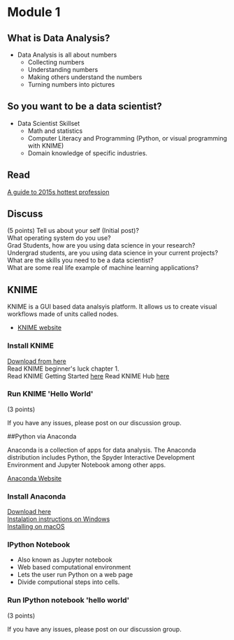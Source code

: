 # Module 1

## What is Data Analysis?

* Data Analysis is all about numbers
	- Collecting numbers
	- Understanding numbers
	- Making others understand the numbers
	- Turning numbers into pictures
	
## So you want to be a data scientist?
* Data Scientist Skillset
	- Math and statistics
	- Computer Literacy and Programming (Python, or visual programming with KNIME)
	- Domain knowledge of specific industries. 
	
## Read
[A guide to 2015s hottest profession](https://mashable.com/2014/12/25/data-scientist/)

## Discuss
(5 points)
Tell us about your self (Initial post)?  
What operating system do you use?  
Grad Students, how are you using data science in your research?  
Undergrad students, are you using data science in your current projects?  
What are the skills you need to be a data scientist?  
What are some real life example of machine learning applications?  

## KNIME
KNIME is a GUI based data analsyis platform.  It allows us to create visual workflows made of units called nodes.

* [KNIME website](https://www.knime.com/)
### Install KNIME
[Download from here](https://www.knime.com/downloads)  
Read KNIME beginner's luck chapter 1.  
Read KNIME Getting Started [here](https://www.knime.com/knime)
Read KNIME Hub [here](https://www.knime.com/blog/the-knime-hub-share-and-collaborate)

### Run KNIME 'Hello World'
(3 points)  

If you have any issues, please post on our discussion group. 

##Python via Anaconda

Anaconda is a collection of apps for data analysis.  The Anaconda distribution includes Python, the Spyder Interactive Development Environment and Jupyter Notebook among other apps.  

[Anaconda Website](https://www.anaconda.com/)

### Install Anaconda

[Download here](https://www.anaconda.com/distribution/#windows)  
[Instalation instructions on Windows](https://docs.anaconda.com/anaconda/install/windows/)  
[Installing on macOS](https://docs.anaconda.com/anaconda/install/mac-os/)  

### IPython Notebook
* Also known as Jupyter notebook  
* Web based computational environment  
* Lets the user run Python on a web page  
* Divide computional steps into cells.  

### Run IPython notebook 'hello world'
(3 points)  

If you have any issues, please post on our discussion group. 


